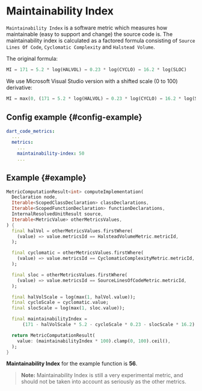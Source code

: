 # Maintainability Index

`Maintainability Index` is a software metric which measures how maintainable (easy to support and change) the source code is. The maintainability index is calculated as a factored formula consisting of `Source Lines Of Code`, `Cyclomatic Complexity` and `Halstead Volume`.

The original formula:

```dart
MI = 171 − 5.2 * log(HALVOL) − 0.23 * log(CYCLO) − 16.2 * log(SLOC)
```

We use Microsoft Visual Studio version with a shifted scale (0 to 100) derivative:

```dart
MI = max(0, (171 − 5.2 * log(HALVOL) − 0.23 * log(CYCLO) − 16.2 * log(SLOC)) * 100 / 171)
```

## Config example {#config-example}

```yaml
dart_code_metrics:
  ...
  metrics:
    ...
    maintainability-index: 50
    ...
```

## Example {#example}

```dart
MetricComputationResult<int> computeImplementation(
  Declaration node,
  Iterable<ScopedClassDeclaration> classDeclarations,
  Iterable<ScopedFunctionDeclaration> functionDeclarations,
  InternalResolvedUnitResult source,
  Iterable<MetricValue> otherMetricsValues,
) {
  final halVol = otherMetricsValues.firstWhere(
    (value) => value.metricsId == HalsteadVolumeMetric.metricId,
  );

  final cyclomatic = otherMetricsValues.firstWhere(
    (value) => value.metricsId == CyclomaticComplexityMetric.metricId,
  );

  final sloc = otherMetricsValues.firstWhere(
    (value) => value.metricsId == SourceLinesOfCodeMetric.metricId,
  );

  final halVolScale = log(max(1, halVol.value));
  final cycloScale = cyclomatic.value;
  final slocScale = log(max(1, sloc.value));

  final maintainabilityIndex =
      (171 - halVolScale * 5.2 - cycloScale * 0.23 - slocScale * 16.2) / 171;

  return MetricComputationResult(
    value: (maintainabilityIndex * 100).clamp(0, 100).ceil(),
  );
}
```

**Maintainability Index** for the example function is **56**.

> **Note:** Maintainability Index is still a very experimental metric, and should not be taken into account as seriously as the other metrics.

